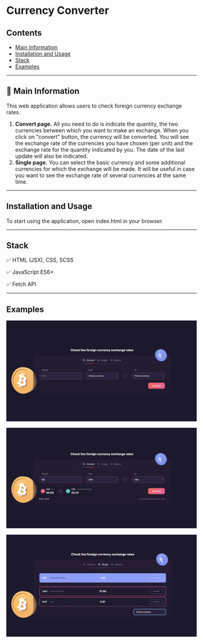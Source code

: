 # Currency Converter


## Contents

* [Main Information](#📜-Main-Information)
* [Installation and Usage](#Installation-and-Usage)
* [Stack](#Stack)
* [Examples](#Examples)

____

## 📜 Main Information

This web application allows users to check foreign currency exchange rates. 
1. **Convert page.** All you need to do is indicate the quantity, the two currencies 
between which you want to make an exchange.
When you click on "convert" button, the currency will be converted. You 
will see the exchange rate of the currencies you have chosen (per unit) and the  
exchange rate for the quantity indicated by you. The date of the last update will also 
be indicated.
2. **Single page.** You can select the basic currency and some additional currencies for which the
exchange will be made. It will be useful in case you want to see the exchange rate of 
several currencies at the same time.

____

## Installation and Usage

To start using the application, open index.html in your browser.

___

## Stack

✅ HTML (JSX), CSS, SCSS

✅ JavaScript ES6+

✅ Fetch API

____

## Examples

![converter1.png](converter%2FreadmeScr%2Fconverter1.png)

![converter2.png](converter%2FreadmeScr%2Fconverter2.png)

![converter3.png](converter%2FreadmeScr%2Fconverter3.png)